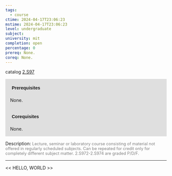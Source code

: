 ```yaml
---
tags:
  - course
ctime: 2024-04-17T23:06:23
mstime: 2024-04-17T23:06:23
level: undergraduate
subject: 
university: mit
completion: open
percentage: 0
prereq: None.
coreq: None.
---
```


catalog [2.S97](http://student.mit.edu/catalog/m2c.html#2.S97)

<span style="display: block; padding: 15px; background-color: rgb(100, 100, 100, 0.2);"><font id="m_prereq1981_0" style="display: block; font-family: Arial, sans-serif; font-weight: bold; padding: 5px">Prerequisites</font><br><span id="prereq1981_0">None.</span></span>
<span style="display: block; padding: 15px; background-color: rgb(100, 100, 100, 0.2);"><font id="m_coreq1981_0" style="display: block; font-family: Arial, sans-serif; font-weight: bold; padding: 5px">Corequisites</font><br><span id="coreq1981_0">None.</span></span>

<font style="">Description:</font>
<font style="color: grey; font-size: 0.8rem;">Lecture, seminar or laboratory course consisting of material not offered in regularly scheduled subjects. Can be repeated for credit only for completely different subject matter. 2.S972-2.S974 are graded P/D/F.</font>



---

<< HELLO, WORLD >>
